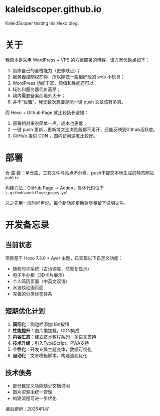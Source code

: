 # kaleidscoper.github.io

KaleidScoper testing his Hexo blog.

# 关于

我原本是采用 WordPress + VPS 的方案部署的博客，该方案优缺点如下：

1. 锻炼自己的全栈能力（更像缺点）；
2. 服务器控制权在你，所以能做一些很好玩的 web 小玩具；
3. WordPress 功能丰富，颜值和性能还可以；
4. 域名和服务器代价高昂；
5. 境内需要备案而境外太卡；
6. 并不“优雅”，我无数次想要是能一键 push 文章该有多爽。

而 Hexo + Github Page 就比较扬长避短：

1. 部署相对来说简单一点，成本也更低；
2. 一键 push 更新，更新博文连浏览器都不用开，还能反映到Github活跃度。
3. GitHub 提供 CDN ，国内访问速度比较好。

# 部署

仓 库 数：单仓库，工程文件与站点不分离，push不提交本地生成的静态网站`public`

构建方法：GitHub Page -> Action，具体代码位于`\.github\workflows\pages.yml`

总之先用一段时间再说。每个新功能更新将尽量留下说明文件。

# 开发备忘录

## 当前状态
项目基于 Hexo 7.3.0 + Ayer 主题，已实现以下自定义功能：
- 随机句子系统（古诗词库，防重复显示）
- 电子手办柜（3D卡片展示）
- 个人简历页面（中英文双语）
- 水波纹动画页面
- 完善的分类标签体系

## 短期优化计划
1. **国际化**：侧边栏添加i18n按钮
2. **性能提升**：图片懒加载，CDN集成
3. **内容生态**：建立技术教程系列，多语言支持
4. **技术升级**：引入TypeScript，PWA支持
5. **个性化**：开发专属主题变体，数据可视化
6. **自动化**：文章模板脚本，构建流程优化

## 技术债务
- 部分自定义功能缺少文档说明
- 图片资源未统一管理
- 构建流程可进一步优化

*最后更新：2025年1月*
